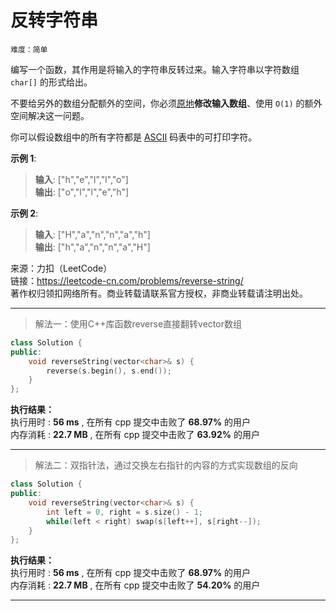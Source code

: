 # 反转字符串 #  
`难度：简单` 

编写一个函数，其作用是将输入的字符串反转过来。输入字符串以字符数组 `char[]` 的形式给出。  

不要给另外的数组分配额外的空间，你必须[原地](https://baike.baidu.com/item/原地算法)**修改输入数组**、使用 `O(1)` 的额外空间解决这一问题。  

你可以假设数组中的所有字符都是 [ASCII](https://baike.baidu.com/item/ASCII) 码表中的可打印字符。  

**示例 1**:  
>**输入**: ["h","e","l","l","o"]  
>**输出**: ["o","l","l","e","h"]  

**示例 2**:  
>**输入**: ["H","a","n","n","a","h"]  
>**输出**: ["h","a","n","n","a","H"]  

来源：力扣（LeetCode）  
链接：https://leetcode-cn.com/problems/reverse-string/  
著作权归领扣网络所有。商业转载请联系官方授权，非商业转载请注明出处。  

---  
>解法一：使用C++库函数reverse直接翻转vector数组  

```C++  
class Solution {
public:
    void reverseString(vector<char>& s) {
        reverse(s.begin(), s.end());
    }
};
```  

**执行结果：**  
执行用时 : **56 ms** , 在所有 cpp 提交中击败了 **68.97%** 的用户  
内存消耗 : **22.7 MB** , 在所有 cpp 提交中击败了 **63.92%** 的用户  

---  
>解法二：双指针法，通过交换左右指针的内容的方式实现数组的反向  

```C++  
class Solution {
public:
    void reverseString(vector<char>& s) {
        int left = 0, right = s.size() - 1;
        while(left < right) swap(s[left++], s[right--]);
    }
};
```  

**执行结果：**  
执行用时 : **56 ms** , 在所有 cpp 提交中击败了 **68.97%** 的用户  
内存消耗 : **22.7 MB** , 在所有 cpp 提交中击败了 **54.20%** 的用户  

---  